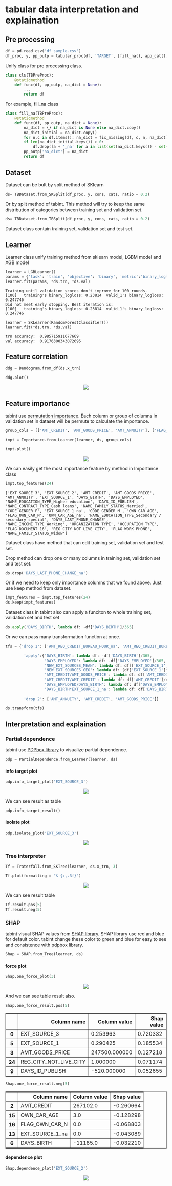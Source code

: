 
# tabular data interpretation and explaination

## Pre processing


```python
df = pd.read_csv('df_sample.csv')
df_proc, y, pp_outp = tabular_proc(df, 'TARGET', [fill_na(), app_cat(), dummies()])
```

Unify class for pre processing class. 


```python
class cls(TBPreProc):
    @staticmethod
    def func(df, pp_outp, na_dict = None):
        ...
        return df
```

For example, fill_na class


```python
class fill_na(TBPreProc):
    @staticmethod
    def func(df, pp_outp, na_dict = None):
        na_dict = {} if na_dict is None else na_dict.copy()
        na_dict_initial = na_dict.copy()
        for n,c in df.items(): na_dict = fix_missing(df, c, n, na_dict)
        if len(na_dict_initial.keys()) > 0:
            df.drop([a + '_na' for a in list(set(na_dict.keys()) - set(na_dict_initial.keys()))], axis=1, inplace=True)
        pp_outp['na_dict'] = na_dict
        return df
```

## Dataset

Dataset can be bult by split method of SKlearn


```python
ds= TBDataset.from_SKSplit(df_proc, y, cons, cats, ratio = 0.2)
```

Or by split method of tabint. This method will try to keep the same distribution of categories between training set and validation set.


```python
ds= TBDataset.from_TBSplit(df_proc, y, cons, cats, ratio = 0.2)
```

Dataset class contain training set, validation set and test set.

## Learner

Learner class unify training method from sklearn model, LGBM model and XGB model


```python
learner = LGBLearner()
params = {'task': 'train', 'objective': 'binary', 'metric':'binary_logloss'}
learner.fit(params, *ds.trn, *ds.val)
```

    Training until validation scores don't improve for 100 rounds.
    [100]	training's binary_logloss: 0.23814	valid_1's binary_logloss: 0.247746
    Did not meet early stopping. Best iteration is:
    [100]	training's binary_logloss: 0.23814	valid_1's binary_logloss: 0.247746



```python
learner = SKLearner(RandomForestClassifier())
learner.fit(*ds.trn, *ds.val)
```

    trn accuracy:  0.985715911677669
    val accuracy:  0.9176300343072695


## Feature correlation


```python
ddg = Dendogram.from_df(ds.x_trn)
```


```python
ddg.plot()
```

<p align="center">
  <img src="https://raw.githubusercontent.com/KienVu2368/tabint/master/docs/feature_correlation.png" />
</p>

## Feature importance

tabint use [permutation importance](http://explained.ai/rf-importance/index.html). Each column or group of columns in validation set in dataset will be permute to calculate the importance.


```python
group_cols = [['AMT_CREDIT', 'AMT_GOODS_PRICE', 'AMT_ANNUITY'], ['FLAG_OWN_CAR_N', 'OWN_CAR_AGE_na']]
```


```python
impt = Importance.from_Learner(learner, ds, group_cols)
```


```python
impt.plot()
```


<p align="center">
  <img src="https://raw.githubusercontent.com/KienVu2368/tabint/master/docs/feature_importance.png" />
</p>


We can easily get the most importance feature by method in Importance class


```python
impt.top_features(24)
```


```
['EXT_SOURCE_3', 'EXT_SOURCE_2', 'AMT_CREDIT', 'AMT_GOODS_PRICE', 'AMT_ANNUITY', 'EXT_SOURCE_1', 'DAYS_BIRTH', 'DAYS_EMPLOYED', 'NAME_EDUCATION_TYPE_Higher education', 'DAYS_ID_PUBLISH', 'NAME_CONTRACT_TYPE_Cash loans', 'NAME_FAMILY_STATUS_Married', 'CODE_GENDER_F', 'EXT_SOURCE_1_na', 'CODE_GENDER_M', 'OWN_CAR_AGE', 'FLAG_OWN_CAR_N', 'OWN_CAR_AGE_na', 'NAME_EDUCATION_TYPE_Secondary / secondary special', 'DAYS_LAST_PHONE_CHANGE', 'NAME_INCOME_TYPE_Working', 'ORGANIZATION_TYPE', 'OCCUPATION_TYPE', 'FLAG_DOCUMENT_16', 'REG_CITY_NOT_LIVE_CITY', 'FLAG_WORK_PHONE', 'NAME_FAMILY_STATUS_Widow']
```



Dataset class have method that can edit training set, validation set and test set.

Drop method can drop one or many columns in training set, validation set and test set.


```python
ds.drop('DAYS_LAST_PHONE_CHANGE_na')
```

Or if we need to keep only importance columns that we found above. Just use keep method from dataset.


```python
impt_features = impt.top_features(24)
ds.keep(impt_features)
```

Dataset class in tabint also can apply a funciton to whole training set, validation set and test set

```python
ds.apply('DAYS_BIRTH', lambda df: -df['DAYS_BIRTH']/365)
```

Or we can pass many transformation function at once.

```python
tfs = {'drop 1': ['AMT_REQ_CREDIT_BUREAU_HOUR_na', 'AMT_REQ_CREDIT_BUREAU_YEAR_na'],
    
        'apply':{'DAYS_BIRTH': lambda df: -df['DAYS_BIRTH']/365,
                 'DAYS_EMPLOYED': lambda df: -df['DAYS_EMPLOYED']/365,
                 'NEW_EXT_SOURCES_MEAN': lambda df: df[['EXT_SOURCE_1', 'EXT_SOURCE_2', 'EXT_SOURCE_3']].mean(axis=1, skipna=True),
                 'NEW_EXT_SOURCES_GEO': lambda df: (df['EXT_SOURCE_1']*df['EXT_SOURCE_2']*df['EXT_SOURCE_3'])**(1/3),
                 'AMT_CREDIT/AMT_GOODS_PRICE': lambda df: df['AMT_CREDIT']/df['AMT_GOODS_PRICE'],
                 'AMT_CREDIT/AMT_CREDIT': lambda df: df['AMT_CREDIT']/df['AMT_CREDIT'],
                 'DAYS_EMPLOYED/DAYS_BIRTH': lambda df: df['DAYS_EMPLOYED']/df['DAYS_BIRTH'],
                 'DAYS_BIRTH*EXT_SOURCE_1_na': lambda df: df['DAYS_BIRTH']*df['EXT_SOURCE_1_na']},
    
        'drop 2': ['AMT_ANNUITY', 'AMT_CREDIT', 'AMT_GOODS_PRICE']}

ds.transform(tfs)
```


## Interpretation and explaination

### Partial dependence

tabint use [PDPbox library](https://github.com/SauceCat/PDPbox) to visualize partial dependence.


```python
pdp = PartialDependence.from_Learner(learner, ds)
```

#### info target plot

```python
pdp.info_target_plot('EXT_SOURCE_3')
```


<p align="center">
  <img src="https://raw.githubusercontent.com/KienVu2368/tabint/master/docs/pdp_target_plot.png" />
</p>


We can see result as table

```python
pdp.info_target_result()
```

#### isolate plot

```python
pdp.isolate_plot('EXT_SOURCE_3')
```


<p align="center">
  <img src="https://raw.githubusercontent.com/KienVu2368/tabint/master/docs/PDP_plot.png" />
</p>


### Tree interpreter


```python
Tf = Traterfall.from_SKTree(learner, ds.x_trn, 3)
```


```python
Tf.plot(formatting = "$ {:,.3f}")
```

<p align="center">
  <img src="https://raw.githubusercontent.com/KienVu2368/tabint/master/docs/Traterfall.png" />
</p>

We can see result table

```python
Tf.result.pos(5)
Tf.result.neg(5)
```

### SHAP

tabint visual SHAP values from [SHAP library](https://github.com/slundberg/shap). SHAP library use red and blue for default color. tabint change these color to green and blue for easy to see and consistence with pdpbox library.


```python
Shap = SHAP.from_Tree(learner, ds)
```

#### force plot

```python
Shap.one_force_plot(3)
```

<p align="center">
  <img src="https://raw.githubusercontent.com/KienVu2368/tabint/master/docs/shap_force_plot.png" />
</p>

And we can see table result also.

```python
Shap.one_force_result.pos(5)
```

<div>
<table border="1" class="dataframe">
  <thead>
    <tr style="text-align: right;">
      <th></th>
      <th>Column name</th>
      <th>Column value</th>
      <th>Shap value</th>
    </tr>
  </thead>
  <tbody>
    <tr>
      <th>0</th>
      <td>EXT_SOURCE_3</td>
      <td>0.253963</td>
      <td>0.720332</td>
    </tr>
    <tr>
      <th>5</th>
      <td>EXT_SOURCE_1</td>
      <td>0.290425</td>
      <td>0.185534</td>
    </tr>
    <tr>
      <th>3</th>
      <td>AMT_GOODS_PRICE</td>
      <td>247500.000000</td>
      <td>0.127218</td>
    </tr>
    <tr>
      <th>24</th>
      <td>REG_CITY_NOT_LIVE_CITY</td>
      <td>1.000000</td>
      <td>0.071174</td>
    </tr>
    <tr>
      <th>9</th>
      <td>DAYS_ID_PUBLISH</td>
      <td>-520.000000</td>
      <td>0.052655</td>
    </tr>
  </tbody>
</table>
</div>




```python
Shap.one_force_result.neg(5)
```

<div>
<table border="1" class="dataframe">
  <thead>
    <tr style="text-align: right;">
      <th></th>
      <th>Column name</th>
      <th>Column value</th>
      <th>Shap value</th>
    </tr>
  </thead>
  <tbody>
    <tr>
      <th>2</th>
      <td>AMT_CREDIT</td>
      <td>267102.0</td>
      <td>-0.260664</td>
    </tr>
    <tr>
      <th>15</th>
      <td>OWN_CAR_AGE</td>
      <td>3.0</td>
      <td>-0.128298</td>
    </tr>
    <tr>
      <th>16</th>
      <td>FLAG_OWN_CAR_N</td>
      <td>0.0</td>
      <td>-0.068803</td>
    </tr>
    <tr>
      <th>13</th>
      <td>EXT_SOURCE_1_na</td>
      <td>0.0</td>
      <td>-0.043089</td>
    </tr>
    <tr>
      <th>6</th>
      <td>DAYS_BIRTH</td>
      <td>-11185.0</td>
      <td>-0.032210</td>
    </tr>
  </tbody>
</table>
</div>


#### dependence plot

```python
Shap.dependence_plot('EXT_SOURCE_2')
```

<p align="center">
  <img src="https://raw.githubusercontent.com/KienVu2368/tabint/master/docs/Shap.png" />
</p>
